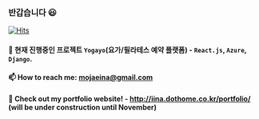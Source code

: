 ### 반갑습니다 😃
  
[![Hits](https://hits.seeyoufarm.com/api/count/incr/badge.svg?url=https%3A%2F%2Fgithub.com%2Fbangina&count_bg=%23F94974&title_bg=%23F94974&icon=&icon_color=%23D57C7C&title=hits&edge_flat=false)](https://hits.seeyoufarm.com)

#### 🔭  현재 진행중인 프로젝트 `Yogayo`(요가/필라테스 예약 플랫폼) - `React.js`, `Azure`, `Django`. 

#### 📫  How to reach me: mojaeina@gmail.com

#### 📍  Check out my portfolio website! - http://iina.dothome.co.kr/portfolio/ (will be under construction until November)

